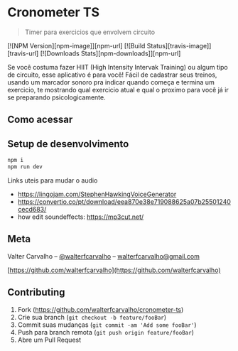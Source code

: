 # Cronometer TS
> Timer para exercicios que envolvem circuito

[![NPM Version][npm-image]][npm-url]
[![Build Status][travis-image]][travis-url]
[![Downloads Stats][npm-downloads]][npm-url]

Se você costuma fazer HIIT (High Intensity Intervak Training) ou algum tipo de circuito, esse aplicativo é para você! 
Fácil de cadastrar seus treinos, usando um marcador sonoro pra indicar quando começa e termina um exercicio, te mostrando qual exercicio atual e qual o proximo para você já ir se preparando psicologicamente.

<!-- ![](header.png) -->

## Como acessar

## Setup de desenvolvimento

```sh
npm i
npm run dev
```

Links uteis para mudar o audio 
- https://lingojam.com/StephenHawkingVoiceGenerator
- https://convertio.co/pt/download/eea870e38e719088625a07b25501240cecd683/
- how edit  soundeffects: https://mp3cut.net/
<!-- 
## Usage example

A few motivating and useful examples of how your product can be used. Spice this up with code blocks and potentially more screenshots.

_For more examples and usage, please refer to the [Wiki][wiki]._

## Development setup

Describe how to install all development dependencies and how to run an automated test-suite of some kind. Potentially do this for multiple platforms.

```sh
make install
npm test
```

## Release History

* 0.2.1
    * CHANGE: Update docs (module code remains unchanged)
* 0.2.0
    * CHANGE: Remove `setDefaultXYZ()`
    * ADD: Add `init()`
* 0.1.1
    * FIX: Crash when calling `baz()` (Thanks @GenerousContributorName!)
* 0.1.0
    * The first proper release
    * CHANGE: Rename `foo()` to `bar()`
* 0.0.1
    * Work in progress -->

## Meta

Valter Carvalho – [@walterfcarvalho](https://twitter.com/walterfcarvalho) – walterfcarvalho@gmail.com

<!-- Distributed under the XYZ license. See ``LICENSE`` for more information. -->

[https://github.com/walterfcarvalho](https://github.com/walterfcarvalho)

## Contributing

1. Fork (<https://github.com/walterfcarvalho/cronometer-ts>)
2. Crie sua branch (`git checkout -b feature/fooBar`)
3. Commit suas mudanças (`git commit -am 'Add some fooBar'`)
4. Push para branch remota (`git push origin feature/fooBar`)
5. Abre um Pull Request

<!-- Markdown link & img dfn's -->
<!-- [npm-image]: https://img.shields.io/npm/v/datadog-metrics.svg?style=flat-square
[npm-url]: https://npmjs.org/package/datadog-metrics
[npm-downloads]: https://img.shields.io/npm/dm/datadog-metrics.svg?style=flat-square
[travis-image]: https://img.shields.io/travis/dbader/node-datadog-metrics/master.svg?style=flat-square
[travis-url]: https://travis-ci.org/dbader/node-datadog-metrics
[wiki]: https://github.com/yourname/yourproject/wiki -->

<!-- template do readme 
- BUILT BY: DAN BADER - https://www.readme-templates.com/  -->